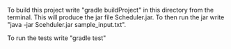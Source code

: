 To build this project write "gradle buildProject" in this directory from the terminal. This will produce the jar file Scheduler.jar. To then run the jar write "java -jar Scehduler.jar sample_input.txt".

To run the tests write "gradle test"
